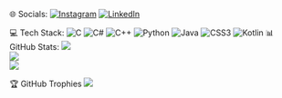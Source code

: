 
 🌐 Socials:
[![Instagram](https://img.shields.io/badge/Instagram-%23E4405F.svg?logo=Instagram&logoColor=white)](https://www.instagram.com/gustas_mendes/) [![LinkedIn](https://img.shields.io/badge/LinkedIn-%230077B5.svg?logo=linkedin&logoColor=white)](www.linkedin.com/in/gustavosantosmendes) 

 💻 Tech Stack:
![C](https://img.shields.io/badge/c-%2300599C.svg?style=for-the-badge&logo=c&logoColor=white) ![C#](https://img.shields.io/badge/c%23-%23239120.svg?style=for-the-badge&logo=csharp&logoColor=white) ![C++](https://img.shields.io/badge/c++-%2300599C.svg?style=for-the-badge&logo=c%2B%2B&logoColor=white) ![Python](https://img.shields.io/badge/python-3670A0?style=for-the-badge&logo=python&logoColor=ffdd54) ![Java](https://img.shields.io/badge/java-%23ED8B00.svg?style=for-the-badge&logo=openjdk&logoColor=white) ![CSS3](https://img.shields.io/badge/css3-%231572B6.svg?style=for-the-badge&logo=css3&logoColor=white) ![Kotlin](https://img.shields.io/badge/kotlin-%237F52FF.svg?style=for-the-badge&logo=kotlin&logoColor=white)
 📊 GitHub Stats:
![](https://github-readme-stats.vercel.app/api?username=Gustavomendes4&theme=monokai&hide_border=true&include_all_commits=true&count_private=false)<br/>
![](https://github-readme-streak-stats.herokuapp.com/?user=Gustavomendes4&theme=monokai&hide_border=true)<br/>
![](https://github-readme-stats.vercel.app/api/top-langs/?username=Gustavomendes4&theme=monokai&hide_border=true&include_all_commits=true&count_private=false&layout=compact)

 🏆 GitHub Trophies
![](https://github-profile-trophy.vercel.app/?username=Gustavomendes4&theme=monokai&no-frame=true&no-bg=false&margin-w=4)

<!--
 😂 Random Dev Meme
<img src='https://memer-new.vercel.app/' style="height: 400px;"/>
--->
